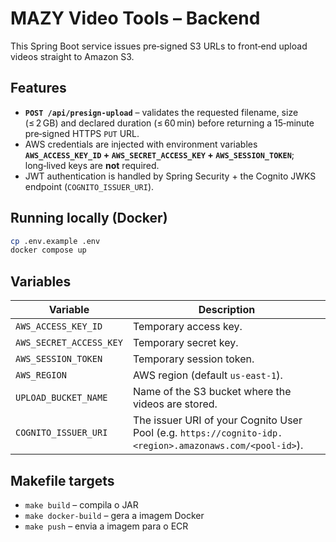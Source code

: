 # MAZY Video Tools – Backend

This Spring Boot service issues pre‑signed S3 URLs to front‑end upload videos straight to Amazon S3.

## Features

* **`POST /api/presign-upload`** – validates the requested filename, size (≤ 2 GB) and declared duration (≤ 60 min) before returning a 15‑minute pre‑signed HTTPS `PUT` URL.
* AWS credentials are injected with environment variables **`AWS_ACCESS_KEY_ID` + `AWS_SECRET_ACCESS_KEY` + `AWS_SESSION_TOKEN`**; long‑lived keys are **not** required.
* JWT authentication is handled by Spring Security + the Cognito JWKS endpoint (`COGNITO_ISSUER_URI`).

## Running locally (Docker)

```bash
cp .env.example .env
docker compose up
```

## Variables

| Variable | Description |
|----------|-------------|
| `AWS_ACCESS_KEY_ID` | Temporary access key. |
| `AWS_SECRET_ACCESS_KEY` | Temporary secret key. |
| `AWS_SESSION_TOKEN` | Temporary session token. |
| `AWS_REGION` | AWS region (default `us-east-1`). |
| `UPLOAD_BUCKET_NAME` | Name of the S3 bucket where the videos are stored. |
| `COGNITO_ISSUER_URI` | The issuer URI of your Cognito User Pool (e.g. `https://cognito-idp.<region>.amazonaws.com/<pool-id>`). |

## Makefile targets

* `make build` – compila o JAR
* `make docker-build` – gera a imagem Docker
* `make push` – envia a imagem para o ECR